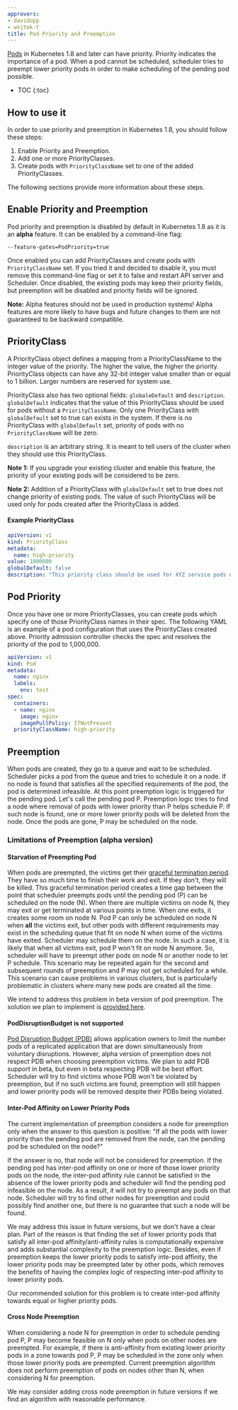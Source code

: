 ```yaml
---
approvers:
- davidopp
- wojtek-t
title: Pod Priority and Preemption
---
```


[Pods](/docs/user-guide/pods) in Kubernetes 1.8 and later can have priority. Priority
indicates the importance of a pod. When a pod cannot be scheduled, scheduler tries
to preempt lower priority pods in order to make scheduling of the pending pod possible.

* TOC
{:toc}

## How to use it
In order to use priority and preemption in Kubernetes 1.8, you should follow these
steps:

1. Enable Priority and Preemption.
1. Add one or more PriorityClasses.
1. Create pods with `PriorityClassName` set to one of the added PriorityClasses.

The following sections provide more information about these steps.

## Enable Priority and Preemption
Pod priority and preemption is disabled by default in Kubernetes 1.8 as it is an
__alpha__ feature. It can be enabled by a command-line flag:

```
--feature-gates=PodPriority=true
```

Once enabled you can add PriorityClasses and create pods with `PriorityClassName` set.
If you tried it and decided to disable it, you must remove this command-line flag or
set it to false and restart API server and Scheduler. Once disabled, the existing
pods may keep their priority fields, but preemption will be disabled and priority
fields will be ignored.

**Note:** Alpha features should not be used in production systems! Alpha 
features are more likely to have bugs and future changes to them are not guaranteed to
be backward compatible.

## PriorityClass
A PriorityClass object defines a mapping from a PriorityClassName to the integer
value of the priority. The higher the value, the higher the priority. PriorityClass
objects can have any 32-bit integer value smaller than or equal to 1 billion. Larger
numbers are reserved for system use.

PriorityClass also has two optional fields: `globaleDefault` and `description`.
`globalDefault` indicates that the value of this PriorityClass should be used for
pods without a `PriorityClassName`. Only one PriorityClass with `globalDefault` 
set to true can exists in the system. If there is no PriorityClass with `globalDefault`
set, priority of pods with no `PriorityClassName` will be zero.

`description` is an arbitrary string. It is meant to tell users of the cluster
when they should use this PriorityClass.


**Note 1:** If you upgrade your existing cluster and enable this feature, the priority
of your existing pods will be considered to be zero.

**Note 2:** Addition of a PriorityClass with `globalDefault` set to true does not
change priority of existing pods. The value of such PriorityClass will be used only
for pods created after the PriorityClass is added.

#### Example PriorityClass
```yaml
apiVersion: v1
kind: PriorityClass
metadata:
  name: high-priority
value: 1000000
globalDefault: false
description: "This priority class should be used for XYZ service pods only."
```

## Pod Priority
Once you have one or more PriorityClasses, you can create pods which specify one
of those PriorityClass names in their spec.
The following YAML is an example of a pod configuration that uses the PriorityClass
created above. Priority admission controller checks the spec and resolves the
priority of the pod to 1,000,000.


```yaml
apiVersion: v1
kind: Pod
metadata:
  name: nginx
  labels:
    env: test
spec:
  containers:
  - name: nginx
    image: nginx
    imagePullPolicy: IfNotPresent
  priorityClassName: high-priority
```

## Preemption
When pods are created, they go to a queue and wait to be scheduled. Scheduler picks a pod
from the queue and tries to schedule it on a node. If no node is found that satisfies
all the specified requirements of the pod, the pod is determined infeasible. At this
point preemption logic is triggered for the pending pod. Let's call the pending pod P.
Preemption logic tries to find a node where removal of pods with lower priority than
P helps schedule P. If such node is found, one or more lower priority pods will
be deleted from the node. Once the pods are gone, P may be scheduled on the node. 

### Limitations of Preemption (alpha version)

#### Starvation of Preempting Pod
When pods are preempted, the victims get their
[graceful termination period](https://kubernetes.io/docs/concepts/workloads/pods/pod/#termination-of-pods).
They have so much time to finish their work and exit. If they don't, they will be
killed. This graceful termination period creates a time gap between the point that
scheduler preempts pods until the pending pod (P) can be scheduled on the node (N).
When there are multiple victims on node N, they may exit or get terminated at
various points in time. When one exits, it creates some room on node N. Pod P can
only be scheduled on node N when __all__ the victims exit, but other pods with different requirements
may exist in the scheduling queue that fit on node N when some of the victims have
exited. Scheduler may schedule them on the node. In such a case, it is likely that
when all victims exit, pod P won't fit on node N anymore. So, scheduler will have to
preempt other pods on node N or another node to let P schedule. This scenario may 
be repeated again for the second and subsequent rounds of preemption and P may not
get scheduled for a while. This scenario can cause problems in various clusters, but
is particularly problematic in clusters where many new pods are created all the time.

We intend to address this problem in beta version of pod preemption. The solution
we plan to implement is [provided here](https://github.com/kubernetes/community/blob/master/contributors/design-proposals/pod-preemption.md#preemption-mechanics).

#### PodDisruptionBudget is not supported
[Pod Disruption Budget (PDB)](https://kubernetes.io/docs/concepts/workloads/pods/disruptions/)
allows application owners to limit the number pods of a replicated application that
are down simultaneously from voluntary disruptions. However, alpha version of
preemption does not respect PDB when choosing preemption victims.
We plan to add PDB support in beta, but even in beta respecting PDB will be best
effort. Scheduler will try to find victims whose
PDB won't be violated by preemption, but if no such victims are found, preemption
will still happen and lower priority pods will be removed despite their PDBs 
being violated.

#### Inter-Pod Affinity on Lower Priority Pods
The current implementation of preemption considers a node for preemption only when
the answer to this question is positive: "If all the pods with lower priority than
the pending pod are removed from the node, can the pending pod be scheduled on
the node?"

If the answer is no, that node will not be considered for preemption. If the pending
pod has inter-pod affinity on one or more of those lower priority pods on the node, the
inter-pod affinity rule cannot be satisfied in the absence of the lower priority
pods and scheduler will find the pending pod infeasible on the node. As a result,
it will not try to preempt any pods on that node.
Scheduler will try to find other nodes for preemption and could possibly find another
one, but there is no guarantee that such a node will be found.

We may address this issue in future versions, but we don't have a clear plan. Part
of the reason is that finding the set of lower priority pods that satisfy all
inter-pod affinity/anti-affinity rules is computationally expensive and adds
substantial complexity to the preemption logic. Besides, even if preemption keeps the lower
priority pods to satisfy inte-pod affinity, the lower priority pods may be preempted
later by other pods, which removes the benefits of having the complex logic of 
respecting inter-pod affinity to lower priority pods.

Our recommended solution for this problem is to create inter-pod affinity towards
equal or higher priority pods.

#### Cross Node Preemption
When considering a node N for preemption in order to schedule pending pod P,
P may become feasible on N only when pods on other nodes are preempted. For 
example, if there is anti-affinity from existing lower priority pods in a zone
towards pod P, P may be scheduled in the zone only when those lower priority pods
are preempted. Current preemption algorithm does not perform preemption of pods
on nodes other than N, when considering N for preemption.

We may consider adding cross node preemption in future versions if we find an
algorithm with reasonable performance. 

